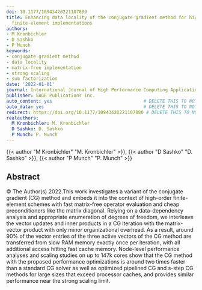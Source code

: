 ```yaml
---
doi: 10.1177/10943420221107880
title: Enhancing data locality of the conjugate gradient method for high-order matrix-free
  finite-element implementations
authors:
- M Kronbichler
- D Sashko
- P Munch
keywords:
- conjugate gradient method
- data locality
- matrix-free implementation
- strong scaling
- sum factorization
date: '2022-01-01'
journal: International Journal of High Performance Computing Applications
publisher: SAGE Publications Inc.
auto_content: yes                                  # DELETE THIS TO NOT AUTO GENERATE CONTENT
auto_data: yes                                     # DELETE THIS TO NOT AUTO GENERATE METADATA
redirect: https://doi.org/10.1177/10943420221107880 # DELETE THIS TO NOT REDIRECT
realauthors:
  M Kronbichler: M. Kronbichler
  D Sashko: D. Sashko
  P Munch: P. Munch
---
```

{{< author "M Kronbichler" "M. Kronbichler" >}}, {{< author "D Sashko" "D. Sashko" >}}, {{< author "P Munch" "P. Munch" >}}

## Abstract
© The Author(s) 2022.This work investigates a variant of the conjugate gradient (CG) method and embeds it into the context of high-order finite-element schemes with fast matrix-free operator evaluation and cheap preconditioners like the matrix diagonal. Relying on a data-dependency analysis and appropriate enumeration of degrees of freedom, we interleave the vector updates and inner products in a CG iteration with the matrix-vector product with only minor organizational overhead. As a result, around 90% of the vector entries of the three active vectors of the CG method are transferred from slow RAM memory exactly once per iteration, with all additional access hitting fast cache memory. Node-level performance analyses and scaling studies on up to 147k cores show that the CG method with the proposed performance optimizations is around two times faster than a standard CG solver as well as optimized pipelined CG and s-step CG methods for large sizes that exceed processor caches, and provides similar performance near the strong scaling limit.
